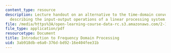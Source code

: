 ```yaml
---
content_type: resource
description: Lecture handout on an alternative to the time-domain convolution operations
  describing the input-output operations of a linear processing system.
file: /media/https%3A/open-learning-course-data-rc.s3.amazonaws.com/2-161-signal-processing-continuous-and-discrete-fall-2008/3ab918dbe6a0376dbd9216e404fee31b_fourier.pdf
file_type: application/pdf
resourcetype: Document
title: Introduction to Frequency Domain Processing
uid: 3ab918db-e6a0-376d-bd92-16e404fee31b
---
```

